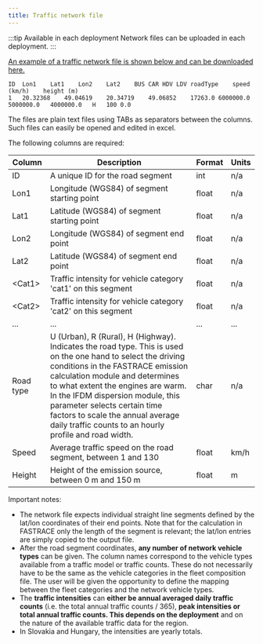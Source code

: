 ```yaml
---
title: Traffic network file
---
```


:::tip Available in each deployment
Network files can be uploaded in each deployment.
:::

[An example of a traffic network file is shown below and can be downloaded here.](./files/network.txt)

```
ID	Lon1	Lat1	Lon2	Lat2	BUS	CAR	HDV	LDV	roadType	speed (km/h)	height (m)
1	20.32368	49.04619	20.34719	49.06852	17263.0	6000000.0	5000000.0	4000000.0	H	100	0.0
```

The files are plain text files using TABs as separators between the columns. Such files can easily be opened and edited in excel.

The following columns are required:

| Column    | Description                                                                                                                                                                                                                                                                                                                                                                                | Format | Units |
| --------- | ------------------------------------------------------------------------------------------------------------------------------------------------------------------------------------------------------------------------------------------------------------------------------------------------------------------------------------------------------------------------------------------ | ------ | ----- |
| ID        | A unique ID for the road segment                                                                                                                                                                                                                                                                                                                                                           | int    | n/a   |
| Lon1      | Longitude (WGS84) of segment starting point                                                                                                                                                                                                                                                                                                                                                | float  | n/a   |
| Lat1      | Latitude (WGS84) of segment starting point                                                                                                                                                                                                                                                                                                                                                 | float  | n/a   |
| Lon2      | Longitude (WGS84) of segment end point                                                                                                                                                                                                                                                                                                                                                     | float  | n/a   |
| Lat2      | Latitude (WGS84) of segment end point                                                                                                                                                                                                                                                                                                                                                      | float  | n/a   |
| <Cat1\>   | Traffic intensity for vehicle category 'cat1' on this segment                                                                                                                                                                                                                                                                                                                              | float  | n/a   |
| <Cat2\>   | Traffic intensity for vehicle category 'cat2' on this segment                                                                                                                                                                                                                                                                                                                              | float  | n/a   |
| ...       | ...                                                                                                                                                                                                                                                                                                                                                                                        | ...    | ...   |
| Road type | U (Urban), R (Rural), H (Highway). Indicates the road type. This is used on the one hand to select the driving conditions in the FASTRACE emission calculation module and determines to what extent the engines are warm. In the IFDM dispersion module, this parameter selects certain time factors to scale the annual average daily traffic counts to an hourly profile and road width. | char   | n/a   |
| Speed     | Average traffic speed on the road segment, between 1 and 130                                                                                                                                                                                                                                                                                                                               | float  | km/h  |
| Height    | Height of the emission source, between 0 m and 150 m                                                                                                                                                                                                                                                                                                                                       | float  | m     |

Important notes:

- The network file expects individual straight line segments defined by the lat/lon coordinates of their end points. Note that for the calculation in FASTRACE only the length of the segment is relevant; the lat/lon entries are simply copied to the output file.
- After the road segment coordinates, **any number of network vehicle types** can be given. The column names correspond to the vehicle types available from a traffic model or traffic counts. These do not necessarily have to be the same as the vehicle categories in the fleet composition file. The user will be given the opportunity to define the mapping between the fleet categories and the network vehicle types.
- The **traffic intensities** can **either be annual averaged daily traffic counts** (i.e. the total annual traffic counts / 365), **peak intensities or total annual traffic counts. This depends on the deployment** and on the nature of the available traffic data for the region.
- In Slovakia and Hungary, the intensities are yearly totals.
